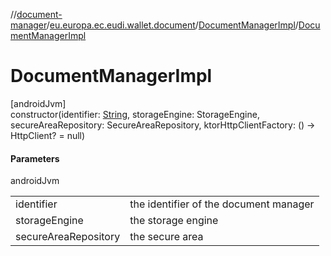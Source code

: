//[document-manager](../../../index.md)/[eu.europa.ec.eudi.wallet.document](../index.md)/[DocumentManagerImpl](index.md)/[DocumentManagerImpl](-document-manager-impl.md)

# DocumentManagerImpl

[androidJvm]\
constructor(identifier: [String](https://kotlinlang.org/api/latest/jvm/stdlib/kotlin-stdlib/kotlin/-string/index.html), storageEngine: StorageEngine, secureAreaRepository: SecureAreaRepository, ktorHttpClientFactory: () -&gt; HttpClient? = null)

#### Parameters

androidJvm

| | |
|---|---|
| identifier | the identifier of the document manager |
| storageEngine | the storage engine |
| secureAreaRepository | the secure area |
